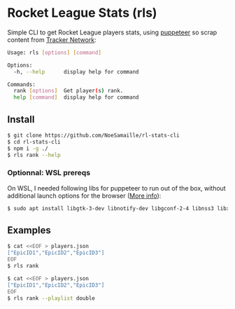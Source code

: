 # Rocket League Stats (rls)

Simple CLI to get Rocket League players stats, using [puppeteer](https://github.com/puppeteer/puppeteer) so scrap content from [Tracker Network](https://rocketleague.tracker.network/):

```sh
Usage: rls [options] [command]

Options:
  -h, --help      display help for command

Commands:
  rank [options]  Get player(s) rank.
  help [command]  display help for command
```

## Install

```sh
$ git clone https://github.com/NoeSamaille/rl-stats-cli
$ cd rl-stats-cli
$ npm i -g ./
$ rls rank --help
```

### **Optionnal**: WSL prereqs

On WSL, I needed following libs for puppeteer to run out of the box, without additional launch options for the browser ([More info](https://github.com/puppeteer/puppeteer/issues/1837)):

```sh
$ sudo apt install libgtk-3-dev libnotify-dev libgconf-2-4 libnss3 libxss1 libasound2
```

## Examples

```sh
$ cat <<EOF > players.json
["EpicID1","EpicID2","EpicID3"]
EOF
$ rls rank
```

```sh
$ cat <<EOF > players.json
["EpicID1","EpicID2","EpicID3"]
EOF
$ rls rank --playlist double
```
